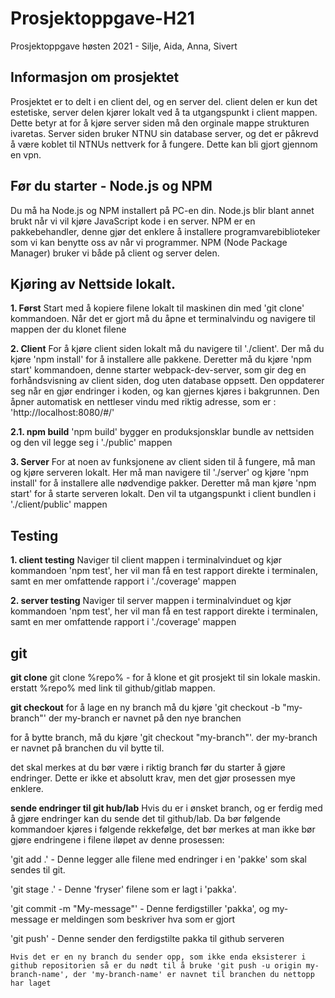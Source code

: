 # Prosjektoppgave-H21
Prosjektoppgave høsten 2021 - Silje, Aida, Anna, Sivert


## Informasjon om prosjektet

Prosjektet er to delt i en client del, og en server del. client delen er kun det estetiske, server delen kjører lokalt ved å ta utgangspunkt i client mappen. Dette betyr at for å kjøre server siden må den orginale mappe strukturen ivaretas. Server siden bruker NTNU sin database server, og det er påkrevd å være koblet til NTNUs nettverk for å fungere. Dette kan bli gjort gjennom en vpn. 

## Før du starter - Node.js og NPM

Du må ha Node.js og NPM installert på PC-en din. Node.js blir blant annet brukt når vi vil kjøre JavaScript kode i en server. NPM er en pakkebehandler, denne gjør det enklere å installere programvarebiblioteker som vi kan benytte oss av når vi programmer. NPM (Node Package Manager) bruker vi både på client og server delen.


## Kjøring av Nettside lokalt.

**1. Først**
Start med å kopiere filene lokalt til maskinen din med 'git clone' kommandoen. Når det er gjort må du åpne et terminalvindu og navigere til mappen der du klonet filene

**2. Client**
For å kjøre client siden lokalt må du navigere til './client'. Der må du kjøre 'npm install' for å installere alle pakkene. 
Deretter må du kjøre 'npm start' kommandoen, denne starter webpack-dev-server, som gir deg en forhåndsvisning av client siden, dog uten database oppsett. Den oppdaterer seg når en gjør endringer i koden, og kan gjernes kjøres i bakgrunnen. Den åpner automatisk en nettleser vindu med riktig adresse, som er : 'http://localhost:8080/#/'

**2.1. npm build**
'npm build' bygger en produksjonsklar bundle av nettsiden og den vil legge seg i './public' mappen


**3. Server**
For at noen av funksjonene av client siden til å fungere, må man og kjøre serveren lokalt. Her må man navigere til './server' og kjøre 'npm install' for å installere alle nødvendige pakker. Deretter må man kjøre 'npm start' for å starte serveren lokalt. Den vil ta utgangspunkt i client bundlen i './client/public' mappen

## Testing

**1. client testing**
Naviger til client mappen i terminalvinduet og kjør kommandoen 'npm test', her vil man få en test rapport direkte i terminalen, samt en mer omfattende rapport i './coverage' mappen

**2. server testing**
Naviger til server mappen i terminalvinduet og kjør kommandoen 'npm test', her vil man få en test rapport direkte i terminalen, samt en mer omfattende rapport i './coverage' mappen


## git

**git clone**
git clone %repo% - for å klone et git prosjekt til sin lokale maskin. erstatt %repo% med link til github/gitlab mappen. 

**git checkout**
for å lage en ny branch må du kjøre 'git checkout -b "my-branch"' der my-branch er navnet på den nye branchen

for å bytte branch, må du kjøre 'git checkout "my-branch"'. der my-branch er navnet på branchen du vil bytte til. 

det skal merkes at du bør være i riktig branch før du starter å gjøre endringer. Dette er ikke et absolutt krav, men det gjør prosessen mye enklere. 

**sende endringer til git hub/lab**
Hvis du er i ønsket branch, og er ferdig med å gjøre endringer kan du sende det til github/lab. Da bør følgende kommandoer kjøres i følgende rekkefølge, det bør merkes at man ikke bør gjøre endringene i filene iløpet av denne prosessen: 

'git add .' - Denne legger alle filene med endringer i en 'pakke' som skal sendes til git. 

'git stage .' - Denne 'fryser' filene som er lagt i 'pakka'.

'git commit -m "My-message"' - Denne ferdigstiller 'pakka', og my-message er meldingen som beskriver hva som er gjort

'git push' - Denne sender den ferdigstilte pakka til github serveren

    Hvis det er en ny branch du sender opp, som ikke enda eksisterer i github repositorien så er du nødt til å bruke 'git push -u origin my-branch-name', der 'my-branch-name' er navnet til branchen du nettopp har laget
